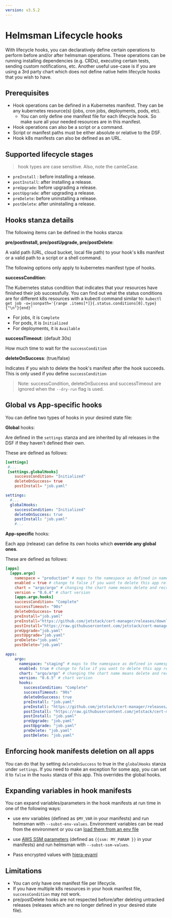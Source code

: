 ```yaml
---
version: v3.5.2
---
```


# Helmsman Lifecycle hooks

With lifecycle hooks, you can declaratively define certain operations to perform before and/or after helmsman operations.
These operations can be running installing dependencies (e.g. CRDs), executing certain tests, sending custom notifications, etc.
Another useful use-case is if you are using a 3rd party chart which does not define native helm lifecycle hooks that you wish to have.

## Prerequisites

- Hook operations can be defined in a Kubernetes manifest. They can be any kubernetes resource(s) (jobs, cron jobs, deployments, pods, etc).
  - You can only define one manifest file for each lifecycle hook. So make sure all your needed resources are in this manifest.
- Hook operations can also be a script or a command.
- Script or manifest paths must be either absolute or relative to the DSF.
- Hook k8s manifests can also be defined as an URL.

## Supported lifecycle stages

> hook types are case sensitive. Also, note the camleCase.

- `preInstall` : before installing a release.
- `postInstall`: after installing a release.
- `preUpgrade`: before upgrading a release.
- `postUpgrade`: after upgrading a release.
- `preDelete`: before uninstalling a release.
- `postDelete`: after uninstalling a release.

## Hooks stanza details

The following items can be defined in the hooks stanza:

**pre/postInstall, pre/postUpgrade, pre/postDelete**:

A valid path (URL, cloud bucket, local file path) to your hook's k8s manifest or a valid path to a script or a shell command.

The following options only apply to kubernetes manifest type of hooks.

**successCondition**:

The Kubernetes status condition that indicates that your resources have finished their job successfully. You can find out what the status conditions are for different k8s resources with a kubectl command similar to: `kubectl get job -o=jsonpath='{range .items[*]}{.status.conditions[0].type}{"\n"}{end}'`

- For jobs, it is `Complete`
- For pods, it is `Initialized`
- For deployments, it is `Available`

**successTimeout**: (default 30s)

How much time to wait for the `successCondition`

**deleteOnSuccess**: (true/false)

Indicates if you wish to delete the hook's manifest after the hook succeeds. This is only used if you define `successCondition`

> Note: successCondition, deleteOnSuccess and successTimeout are ignored when the `--dry-run` flag is used.

## Global vs App-specific hooks

You can define two types of hooks in your desired state file:

**Global** hooks:

Are defined in the `settings` stanza and are inherited by all releases in the DSF if they haven't defined their own.

These are defined as follows:

```toml
[settings]
 #...
 [settings.globalHooks]
    successCondition= "Initialized"
    deleteOnSuccess= true
    postInstall= "job.yaml"
```

```yaml
settings:
  #...
  globalHooks:
    successCondition: "Initialized"
    deleteOnSuccess: true
    postInstall: "job.yaml"
    #...
```

**App-specific** hooks:

Each app (release) can define its own hooks which **override any global ones**.

These are defined as follows:

```toml
[apps]
  [apps.argo]
    namespace = "production" # maps to the namespace as defined in namespaces above
    enabled = true # change to false if you want to delete this app release [default = false]
    chart = "argo/argo" # changing the chart name means delete and recreate this release
    version = "0.6.4" # chart version
    [apps.argo.hooks]
    successCondition= "Complete"
    successTimeout= "90s"
    deleteOnSuccess= true
    preInstall="job.yaml"
    preInstall="https://github.com/jetstack/cert-manager/releases/download/v0.14.0/cert-manager.crds.yaml"
    postInstall="https://raw.githubusercontent.com/jetstack/cert-manager/release-0.14/deploy/manifests/00-crds.yaml"
    preUpgrade="job.yaml"
    postUpgrade="job.yaml"
    preDelete="job.yaml"
    postDelete="job.yaml"
```

```yaml
apps:
    argo:
      namespace: "staging" # maps to the namespace as defined in namespaces above
      enabled: true # change to false if you want to delete this app release empty: false:
      chart: "argo/argo" # changing the chart name means delete and recreate this chart
      version: "0.6.5" # chart version
      hooks:
        successCondition: "Complete"
        successTimeout: "90s"
        deleteOnSuccess: true
        preInstall: "job.yaml"
        preInstall: "https://github.com/jetstack/cert-manager/releases/download/v0.14.0/cert-manager.crds.yaml"
        postInstall: "https://raw.githubusercontent.com/jetstack/cert-manager/release-0.14/deploy/manifests/00-crds.yaml"
        postInstall: "job.yaml"
        preUpgrade: "job.yaml"
        postUpgrade: "job.yaml"
        preDelete: "job.yaml"
        postDelete: "job.yaml"
```

## Enforcing hook manifests deletion on all apps

You can do that by setting `deleteOnSuccess` to true in the `globalHooks` stanza under `settings`. If you need to make an exception for some app, you can set it to `false` in the `hooks` stanza of this app. This overrides the global hooks.

## Expanding variables in hook manifests

You can expand variables/parameters in the hook manifests at run time in one of the following ways:

- use env variables (defined as `$MY_VAR` in your manifests) and run helmsman with `--subst-env-values`. Environment variables can be read from the environment or you can [load them from an env file](https://github.com/mkubaczyk/helmsman/blob/master/docs/how_to/apps/secrets.md#passing-secrets-from-env-files)

- use [AWS SSM parameters](https://docs.aws.amazon.com/systems-manager/latest/userguide/systems-manager-parameter-store.html) (defined as `{{ssm: MY_PARAM }}` in your manifests) and run helmsman with `--subst-ssm-values`.

- Pass encrypted values with [hiera-eyaml](https://github.com/mkubaczyk/helmsman/blob/master/docs/how_to/settings/use-hiera-eyaml-as-secrets-encryption.md)

## Limitations

- You can only have one manifest file per lifecycle.
- If you have multiple k8s resources in your hook manifest file, `successCondition` may not work.
- pre/postDelete hooks are not respected before/after deleting untracked releases (releases which are no longer defined in your desired state file).
